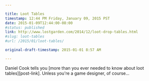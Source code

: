 ```yaml
---

title: Loot Tables
timestamp: 12:44 PM Friday, January 09, 2015 PST
date: 2015-01-09T12:44:00-08:00
#status: published
link: http://www.lostgarden.com/2014/12/loot-drop-tables.html
#slug: loot-tables
#url: /2015/01/loot-tables/

original-draft-timestamp: 2015-01-01 8:57 AM

---
```


Daniel Cook tells you [more than you ever needed to know about loot tables][post-link]. Unless you're a game
designer, of course...

<!--more-->
